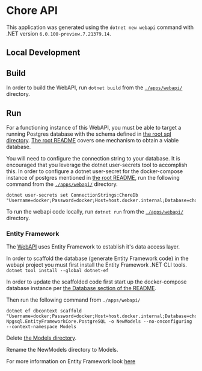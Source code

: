 # Chore API

This application was generated using the `dotnet new webapi` command with .NET version `6.0.100-preview.7.21379.14`.

## Local Development

## Build

In order to build the WebAPI, run `dotnet build` from the [`./apps/webapi/`](/apps/webapi/) directory.

## Run

For a functioning instance of this WebAPI, you must be able to target a running Postgres database with the schema defined in [the root sql directory](../../sql/). [The root README](../../README.md) covers one mechanism to obtain a viable database. 

You will need to configure the connection string to your database. It is encouraged that you leverage the dotnet user-secrets tool to accomplish this. In order to configure a dotnet user-secret for the docker-compose instance of postgres mentioned in [the root README](../../README.md), run the following command from the [`./apps/webapi/`](/apps/webapi/) directory.

```cli
dotnet user-secrets set ConnectionStrings:ChoreDb "Username=docker;Password=docker;Host=host.docker.internal;Database=choredb;"
```

To run the webapi code locally, run `dotnet run` from the [`./apps/webapi/`](/apps/webapi/) directory.

### Entity Framework

The [WebAPI](./apps/webapi/) uses Entity Framework to establish it's data access layer. 

In order to scaffold the database (generate Entity Framework code) in the webapi project you must first install the Entity Framework .NET CLI tools. `dotnet tool install --global dotnet-ef`

In order to update the scaffolded code first start up the docker-compose database instance per [the Database section of the README](#database).

Then run the following command from `./apps/webapi/`

```cli
dotnet ef dbcontext scaffold "Username=docker;Password=docker;Host=host.docker.internal;Database=choredb;" Npgsql.EntityFrameworkCore.PostgreSQL -o NewModels --no-onconfiguring --context-namespace Models
```

Delete [the Models directory](apps/webapi/Models/).

Rename the NewModels directory to Models.

For more information on Entity Framework look [here](https://docs.microsoft.com/en-us/ef/core/cli/dotnet)

